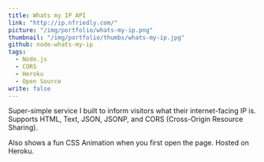 ```yaml
---
title: Whats my IP API
link: "http://ip.nfriedly.com/"
picture: "/img/portfolio/whats-my-ip.png"
thumbnail: "/img/portfolio/thumbs/whats-my-ip.jpg"
github: node-whats-my-ip
tags: 
  - Node.js
  - CORS
  - Heroku
  - Open Source
write: false
---
```


Super-simple service I built to inform visitors what their internet-facing IP is. Supports HTML, Text, JSON, JSONP, and CORS (Cross-Origin Resource Sharing).

Also shows a fun CSS Animation when you first open the page. Hosted on Heroku.